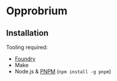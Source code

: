 # Opprobrium

## Installation

Tooling required:

- [Foundry](https://github.com/gakonst/foundry)
- Make
- Node.js & [PNPM](https://pnpm.io/) (`npm install -g pnpm`)
